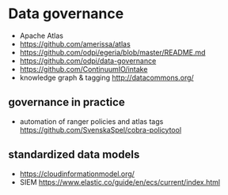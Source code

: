 # Data governance

- Apache Atlas
- https://github.com/amerissa/atlas
- https://github.com/odpi/egeria/blob/master/README.md
- https://github.com/odpi/data-governance
- https://github.com/ContinuumIO/intake
- knowledge graph & tagging http://datacommons.org/

## governance in practice
- automation of ranger policies and atlas tags https://github.com/SvenskaSpel/cobra-policytool

## standardized data models

- https://cloudinformationmodel.org/
- SIEM https://www.elastic.co/guide/en/ecs/current/index.html
